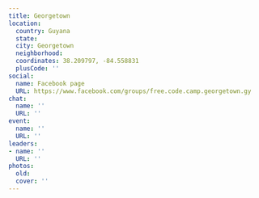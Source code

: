 ```yaml
---
title: Georgetown
location:
  country: Guyana
  state: 
  city: Georgetown
  neighborhood: 
  coordinates: 38.209797, -84.558831
  plusCode: ''
social:
  name: Facebook page
  URL: https://www.facebook.com/groups/free.code.camp.georgetown.gy
chat:
  name: ''
  URL: ''
event:
  name: ''
  URL: ''
leaders:
- name: ''
  URL: ''
photos:
  old: 
  cover: ''
---
```


